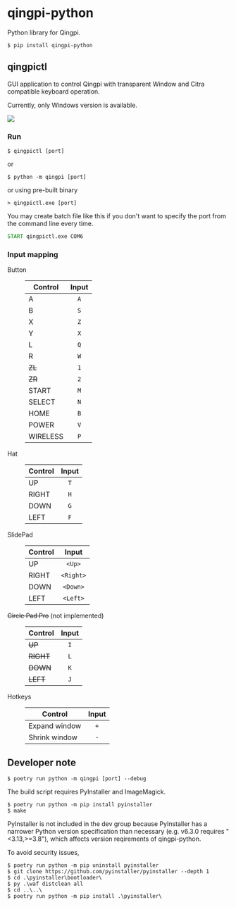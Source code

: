 # qingpi-python

Python library for Qingpi.

```shell-session
$ pip install qingpi-python
```

## qingpictl

GUI application to control Qingpi with transparent Window and Citra compatible keyboard operation.

Currently, only Windows version is available.

![](screenshot.jpg)

### Run

```shell-session
$ qingpictl [port]
```

or

```shell-session
$ python -m qingpi [port]
```

or using pre-built binary

```shell-session
> qingpictl.exe [port]
```

You may create batch file like this if you don't want to specify the port from the command line every time.

```bat
START qingpictl.exe COM6
```

### Input mapping

<dl>
<dt>

Button

</dt>
<dd>

| Control  | Input |
| -------- | :---: |
| A        |  `A`  |
| B        |  `S`  |
| X        |  `Z`  |
| Y        |  `X`  |
| L        |  `Q`  |
| R        |  `W`  |
| ~~ZL~~   |  `1`  |
| ~~ZR~~   |  `2`  |
| START    |  `M`  |
| SELECT   |  `N`  |
| HOME     |  `B`  |
| POWER    |  `V`  |
| WIRELESS |  `P`  |

</dd>
<dt>

Hat

</dt>
<dd>

| Control | Input |
| ------- | :---: |
| UP      |  `T`  |
| RIGHT   |  `H`  |
| DOWN    |  `G`  |
| LEFT    |  `F`  |

</dd>
<dt>

SlidePad

</dt>
<dd>

| Control |   Input   |
| ------- | :-------: |
| UP      |  `<Up>`   |
| RIGHT   | `<Right>` |
| DOWN    | `<Down>`  |
| LEFT    | `<Left>`  |

</dd>
<dt>

~~Circle Pad Pro~~ (not implemented)

</dt>
<dd>

| Control   | Input |
| --------- | :---: |
| ~~UP~~    |  `I`  |
| ~~RIGHT~~ |  `L`  |
| ~~DOWN~~  |  `K`  |
| ~~LEFT~~  |  `J`  |

</dd>
<dt>

Hotkeys

</dt>
<dd>

| Control       | Input |
| ------------- | :---: |
| Expand window |  `+`  |
| Shrink window |  `-`  |

</dd>
</dl>

## Developer note

```shell-session
$ poetry run python -m qingpi [port] --debug
```

The build script requires PyInstaller and ImageMagick.

```shell-session
$ poetry run python -m pip install pyinstaller
$ make
```

PyInstaller is not included in the dev group because PyInstaller has a narrower Python version specification than necessary (e.g. v6.3.0 requires "<3.13,>=3.8"), which affects version reqirements of qingpi-python.

To avoid security issues,

```shell-session
$ poetry run python -m pip uninstall pyinstaller
$ git clone https://github.com/pyinstaller/pyinstaller --depth 1
$ cd .\pyinstaller\bootloader\
$ py .\waf distclean all
$ cd ..\..\
$ poetry run python -m pip install .\pyinstaller\
```